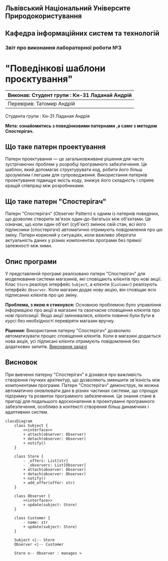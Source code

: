 ## Львівський Національний Університе Природокористування
## Кафедра інформаційних систем та технологій



### Звіт про виконання лабораторної роботи №3
# "Поведінкові шаблони проєктування"

| Виконав: Студент групи : Кн-31 Ладанай Андрій |
|-----------------------------------------------|
| Перевірив: Татомир Андрій                     |

Студента групи : Кн-31 Ладаная Андрія

**Мета: ознайомитись з поведінковими патернами ,а саме з методом Спостерігач.**

## Що таке патерн проектування

Патерн проектування — це загальновживане рішення для часто зустрічаючих проблем у розробці програмного забезпечення. Це шаблон, який допомагає структурувати код, робити його більш зрозумілим і легшим для супроводження. Використання патернів проектування підвищує якість коду, знижує його складність і сприяє кращій співпраці між розробниками.

## Що таке патерн "Спостерігач"

Патерн "Спостерігач" (Observer Pattern) є одним із патернів поведінки, що дозволяє створити зв'язок один-до-багатьох між об'єктами. Це означає, що коли один об'єкт (суб'єкт) змінює свій стан, всі його підписники (спостерігачі) автоматично отримують повідомлення про цю зміну. Патерн корисний у ситуаціях, коли важливо зберігати актуальність даних у різних компонентах програми без прямої залежності між ними.

## Опис програми

У представленій програмі реалізовано патерн "Спостерігач" для моделювання системи магазинів, які сповіщають клієнтів про нові акції. Клас `Store` реалізує інтерфейс `Subject`, а клієнти (`Customer`) реалізують інтерфейс `Observer`. Коли магазин додає нову акцію, він сповіщає всіх підписаних клієнтів про цю зміну.

**Проблема, з якою я стикнувся:**
Основною проблемою було управління інформацією про акції в магазині та своєчасне сповіщення клієнтів про нові пропозиції. Якщо акції змінювалися, клієнти повинні були бути в курсі без необхідності перевіряти магазин вручну.

**Рішення:**
Використання патерну "Спостерігач" дозволило автоматизувати процес сповіщення клієнтів. Коли в магазині додається нова акція, усі підписані клієнти отримують повідомлення без додаткових запитів.
[Виконання задачі](lab2.py)

## Висновок

При вивченні патерну "Спостерігач" я дізнався про важливість створення гнучких архітектур, що дозволяють зменшити зв'язність між компонентами програми. Патерн "Спостерігач" демонструє, як можна автоматично оновлювати дані в різних частинах системи, що спрощує підтримку та розвиток програмного забезпечення. Це знання стане в пригоді для подальшого вдосконалення в проектуванні програмного забезпечення, особливо в контексті створення більш динамічних і адаптивних систем.

```mermaid
classDiagram
    class Subject {
        <<interface>>
        + attach(observer: Observer) 
        + detach(observer: Observer) 
        + notify() 
    }

    class Store {
        - _offers: List[str]
        - _observers: List[Observer]
        + attach(observer: Observer) 
        + detach(observer: Observer) 
        + notify() 
        + add_offer(offer: str) 
    }

    class Observer {
        <<interface>>
        + update(subject: Store) 
    }

    class Customer {
        - name: str
        + update(subject: Store) 
    }

    Subject <|-- Store
    Observer <|-- Customer

    Store o-- Observer : manages >
